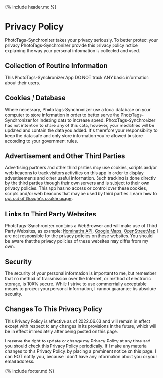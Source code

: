 ﻿{% include header.md %}

# Privacy Policy

PhotoTags-Synchronizer takes your privacy seriously. To better protect your privacy PhotoTags-Synchronizer provide this privacy policy notice explaining the way 
your personal information is collected and used.


## Collection of Routine Information

This PhotoTags-Synchronizer App DO NOT track ANY basic information about their users. 

## Cookies / Database

Where necessary, PhotoTags-Synchronizer use a local database on your computer to store information in order to better serve the 
PhotoTags-Synchronizer for indexing data to increase speed. PhotoTags-Synchronizer has not intention to share any of this data, however, 
your mediafiles will be updated and contain the data you added. 
It's therefore your responsibility to keep the data safe and only store information you're allowed to store according to your government rules.


## Advertisement and Other Third Parties

Advertising partners and other third parties may use cookies, scripts and/or web beacons to track visitors activities on this 
app in order to display advertisements and other useful information. Such tracking is done directly by the third parties through their own 
servers and is subject to their own privacy policies. This app has no access or control over these cookies, scripts and/or 
web beacons that may be used by third parties. Learn how to [opt out of Google's cookie usage](http://www.google.com/privacy_ads.html).


## Links to Third Party Websites

PhotoTags-Synchronizer contains a WebBrowser and will make use of Third Party Websites, as example: [Nominatim API](https://nominatim.org/), [Google Maps](https://www.google.com/maps), [OpenStreetMap](https://www.openstreetmap.org/)
I are not responsible for the privacy policies on these websites. 
You should be aware that the privacy policies of these websites may differ from my own.


## Security

The security of your personal information is important to me, but remember that no method of transmission over the Internet, or method of electronic storage, is 100% secure. 
While I strive to use commercially acceptable means to protect your personal information, I cannot guarantee its absolute security.


## Changes To This Privacy Policy

This Privacy Policy is effective as of 2022.06.03 and will remain in effect except with respect to any changes in its provisions in the future, which will be in effect immediately after being posted on this page.

I reserve the right to update or change my Privacy Policy at any time and you should check this Privacy Policy periodically. 
If I make any material changes to this Privacy Policy, by placing a prominent notice on this page.
I can NOT notify you, because I don't have any information about you or your email address.


{% include footer.md %}